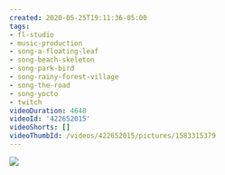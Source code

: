 ```yaml
---
created: 2020-05-25T19:11:36-05:00
tags:
- fl-studio
- music-production
- song-a-floating-leaf
- song-beach-skeleton
- song-park-bird
- song-rainy-forest-village
- song-the-road
- song-yocto
- twitch
videoDuration: 4648
videoId: '422652015'
videoShorts: []
videoThumbId: /videos/422652015/pictures/1583315379
---
```


![](20200526001136.jpg)
